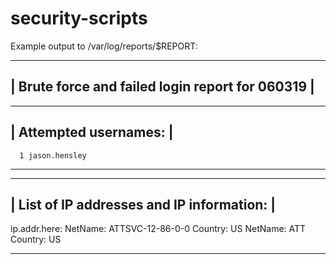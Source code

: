 # security-scripts

Example output to /var/log/reports/$REPORT:

--------------------------------------------------
| Brute force and failed login report for 060319 |
--------------------------------------------------

--------------------------------------------------
| Attempted usernames:                           |
--------------------------------------------------
      1 jason.hensley
--------------------------------------------------

--------------------------------------------------
| List of IP addresses and IP information:       |
--------------------------------------------------

ip.addr.here:
NetName:        ATTSVC-12-86-0-0
Country:        US
NetName:        ATT
Country:        US

--------------------------------------------------

